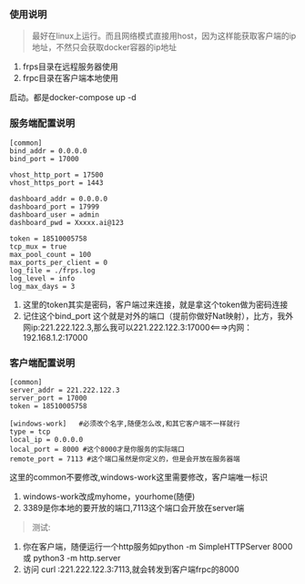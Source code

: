 ### 使用说明 

>最好在linux上运行。而且网络模式直接用host，因为这样能获取客户端的ip地址，不然只会获取docker容器的ip地址



1. frps目录在远程服务器使用
2. frpc目录在客户端本地使用


启动。都是docker-compose up -d


### 服务端配置说明

```
[common]
bind_addr = 0.0.0.0 
bind_port = 17000 

vhost_http_port = 17500 
vhost_https_port = 1443 

dashboard_addr = 0.0.0.0 
dashboard_port = 17999 
dashboard_user = admin 
dashboard_pwd = Xxxxx.ai@123 

token = 18510005758 
tcp_mux = true 
max_pool_count = 100 
max_ports_per_client = 0 
log_file = ./frps.log 
log_level = info 
log_max_days = 3 

```
1. 这里的token其实是密码，客户端过来连接，就是拿这个token做为密码连接 
2. 记住这个bind_port 这个就是对外的端口（提前你做好Nat映射），比方，我外网ip:221.222.122.3,那么我可以221.222.122.3:17000<===>内网：192.168.1.2:17000 


### 客户端配置说明

```
[common] 
server_addr = 221.222.122.3 
server_port = 17000 
token = 18510005758 

[windows-work]   #必须改个名字,随便怎么改,和其它客户端不一样就行
type = tcp 
local_ip = 0.0.0.0 
local_port = 8000 #这个8000才是你服务的实际端口 
remote_port = 7113 #这个端口虽然是你定义的，但是会开放在服务器端 

```
这里的common不要修改,windows-work这里需要修改，客户端唯一标识 
1. windows-work改成myhome，yourhome(随便) 
2. 3389是你本地的要开放的端口,7113这个端口会开放在server端 



>测试: 
1. 你在客户端，随便运行一个http服务如python -m SimpleHTTPServer 8000或 python3 -m http.server 
2. 访问 curl :221.222.122.3:7113,就会转发到客户端frpc的8000 


